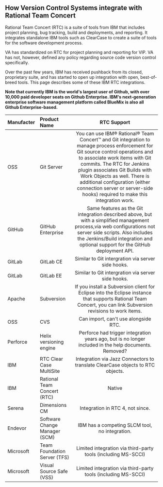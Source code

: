 ## How Version Control Systems integrate with Rational Team Concert

Rational Team Concert (RTC) is a suite of tools from IBM that includes project planning, bug tracking, build and deployments, and reporting. It integrates standalone IBM tools such as ClearCase to create a suite of tools for the software development process.

VA has standardized on RTC for project planning and reporting for VIP. VA has not, however, defined any policy regarding source code version control specifically. 

Over the past few years, IBM has received pushback from its closed, proprietary suite, and has started to open up integration with open, best-of-breed tools.  This page describes some of these IBM RTC integrations.

__Note that currently IBM is the world's largest user of Github,  with over 10,000 paid developer seats on Github Enterprise.  IBM's next-generation enterprise software management platform called BlueMix is also all Github Enterprise-based.__



| Manufacter | Product Name | RTC Support | 
|:------- |:------- |:------:|
| OSS | Git Server | You can use IBM® Rational® Team Concert™ and Git integration to manage process enforcement for Git source control operations and to associate work items with Git commits. The RTC for Jenkins plugin associates Git Builds with Work Objects as well. There is additional configuration (either connection server or server-side hooks) required to make this integration work. |
| GitHub | GitHub Enterprise | Same features as the Git integration described above, but with a simplified management process,via web configurations not server side scripts. Also includes the Jenkins/Build integration and optional support for the GitHub deployment API. |
| GitLab | GitLab CE | Similar to Git intergration via server side hooks. |
| GitLab | GitLab EE | Similar to Git intergration via server side hooks. |
| Apache | Subversion | If you install a Subversion client for Eclipse into the Eclipse instance that supports Rational Team Concert, you can link Subversion revisions to work items. |
| OSS | CVS | Can import, can't use alongside RTC. |
| Perforce | Helix versioning engine | Perforce had trigger integration years ago, but is no longer included in the help documents. Removed?  |
| IBM | RTC Clear Case MultiSite | Integration via Jazz Connectors to translate ClearCase objects to RTC objects. |
| IBM | Rational Team Concert (RTC) | Native |
| Serena | Dimensions CM | Integration in RTC 4, not since. |
| Endevor | Software Change Manager (SCM) | IBM has a competing SLCM tool, no integration. |
| Microsoft | Team Foundation Server (TFS) | Limited integration via third-party tools (including MS-SCCI) |
| Microsoft | Visual Source Safe (VSS) | Limited integration via third-party tools (including MS-SCCI) |

